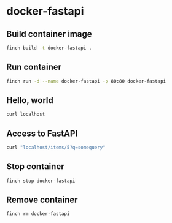 # docker-fastapi

## Build container image
```sh
finch build -t docker-fastapi .
```

## Run container
```sh
finch run -d --name docker-fastapi -p 80:80 docker-fastapi
```

## Hello, world
```sh
curl localhost
```

## Access to FastAPI
```sh
curl "localhost/items/5?q=somequery"
```
## Stop container
```sh
finch stop docker-fastapi
```

## Remove container
```sh
finch rm docker-fastapi
```